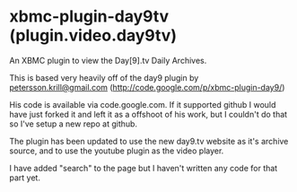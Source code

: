 xbmc-plugin-day9tv (plugin.video.day9tv)
========================================

An XBMC plugin to view the Day[9].tv Daily Archives.


This is based very heavily off of the day9 plugin by
petersson.krill@gmail.com (http://code.google.com/p/xbmc-plugin-day9/)

His code is available via code.google.com.  If it supported github I would
have just forked it and left it as a offshoot of his work, but I couldn't do
that so I've setup a new repo at github.

The plugin has been updated to use the new day9.tv website as it's archive
source, and to use the youtube plugin as the video player.

I have added "search" to the page but I haven't written any code for that part
yet.
